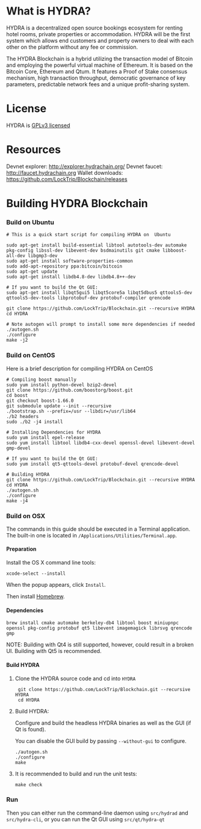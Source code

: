 # What is HYDRA?

HYDRA is a decentralized open source bookings ecosystem for renting hotel rooms, private properties or accommodation. HYDRA will be the first system which allows end customers and property owners to deal with each other on the platform without any fee or commission.

The HYDRA Blockchain is a hybrid utilizing the transaction model of Bitcoin and employing the powerful virtual machine of Ethereum. It is based on the Bitcoin Core, Ethereum and Qtum.
It features a Proof of Stake consensus mechanism, high transaction throughput, democratic governance of key parameters, predictable network fees and a unique profit-sharing system.

# License
HYDRA is [GPLv3 licensed](https://www.gnu.org/licenses/gpl-3.0.html)

# Resources
Devnet explorer: http://explorer.hydrachain.org/
Devnet faucet: http://faucet.hydrachain.org
Wallet downloads: https://github.com/LockTrip/Blockchain/releases

# Building HYDRA Blockchain

### Build on Ubuntu

    # This is a quick start script for compiling HYDRA on  Ubuntu

    sudo apt-get install build-essential libtool autotools-dev automake pkg-config libssl-dev libevent-dev bsdmainutils git cmake libboost-all-dev libgmp3-dev
    sudo apt-get install software-properties-common
    sudo add-apt-repository ppa:bitcoin/bitcoin
    sudo apt-get update
    sudo apt-get install libdb4.8-dev libdb4.8++-dev

    # If you want to build the Qt GUI:
    sudo apt-get install libqt5gui5 libqt5core5a libqt5dbus5 qttools5-dev qttools5-dev-tools libprotobuf-dev protobuf-compiler qrencode

    git clone https://github.com/LockTrip/Blockchain.git --recursive HYDRA
    cd HYDRA

    # Note autogen will prompt to install some more dependencies if needed
    ./autogen.sh
    ./configure 
    make -j2
    
### Build on CentOS

Here is a brief description for compiling HYDRA on CentOS

    # Compiling boost manually
    sudo yum install python-devel bzip2-devel
    git clone https://github.com/boostorg/boost.git
    cd boost
    git checkout boost-1.66.0
    git submodule update --init --recursive
    ./bootstrap.sh --prefix=/usr --libdir=/usr/lib64
    ./b2 headers
    sudo ./b2 -j4 install
    
    # Installing Dependencies for HYDRA
    sudo yum install epel-release
    sudo yum install libtool libdb4-cxx-devel openssl-devel libevent-devel gmp-devel
    
    # If you want to build the Qt GUI:
    sudo yum install qt5-qttools-devel protobuf-devel qrencode-devel
    
    # Building HYDRA
    git clone https://github.com/LockTrip/Blockchain.git --recursive HYDRA
    cd HYDRA
    ./autogen.sh
    ./configure
    make -j4

### Build on OSX

The commands in this guide should be executed in a Terminal application.
The built-in one is located in `/Applications/Utilities/Terminal.app`.

#### Preparation

Install the OS X command line tools:

`xcode-select --install`

When the popup appears, click `Install`.

Then install [Homebrew](https://brew.sh).

#### Dependencies

    brew install cmake automake berkeley-db4 libtool boost miniupnpc openssl pkg-config protobuf qt5 libevent imagemagick librsvg qrencode gmp

NOTE: Building with Qt4 is still supported, however, could result in a broken UI. Building with Qt5 is recommended.

#### Build HYDRA 

1. Clone the HYDRA source code and cd into `HYDRA`

        git clone https://github.com/LockTrip/Blockchain.git --recursive HYDRA
        cd HYDRA

2.  Build HYDRA:

    Configure and build the headless HYDRA binaries as well as the GUI (if Qt is found).

    You can disable the GUI build by passing `--without-gui` to configure.

        ./autogen.sh
        ./configure
        make

3.  It is recommended to build and run the unit tests:

        make check

### Run

Then you can either run the command-line daemon using `src/hydrad` and `src/hydra-cli`, or you can run the Qt GUI using `src/qt/hydra-qt`